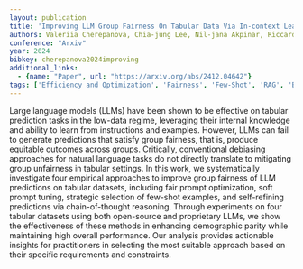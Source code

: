 ```yaml
---
layout: publication
title: 'Improving LLM Group Fairness On Tabular Data Via In-context Learning'
authors: Valeriia Cherepanova, Chia-jung Lee, Nil-jana Akpinar, Riccardo Fogliato, Martin Andres Bertran, Michael Kearns, James Zou
conference: "Arxiv"
year: 2024
bibkey: cherepanova2024improving
additional_links:
  - {name: "Paper", url: "https://arxiv.org/abs/2412.04642"}
tags: ['Efficiency and Optimization', 'Fairness', 'Few-Shot', 'RAG', 'Bias Mitigation', 'Ethics and Bias', 'Prompting', 'In-Context Learning']
---
```

Large language models (LLMs) have been shown to be effective on tabular
prediction tasks in the low-data regime, leveraging their internal knowledge
and ability to learn from instructions and examples. However, LLMs can fail to
generate predictions that satisfy group fairness, that is, produce equitable
outcomes across groups. Critically, conventional debiasing approaches for
natural language tasks do not directly translate to mitigating group unfairness
in tabular settings. In this work, we systematically investigate four empirical
approaches to improve group fairness of LLM predictions on tabular datasets,
including fair prompt optimization, soft prompt tuning, strategic selection of
few-shot examples, and self-refining predictions via chain-of-thought
reasoning. Through experiments on four tabular datasets using both open-source
and proprietary LLMs, we show the effectiveness of these methods in enhancing
demographic parity while maintaining high overall performance. Our analysis
provides actionable insights for practitioners in selecting the most suitable
approach based on their specific requirements and constraints.
